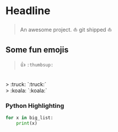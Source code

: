 # Headline

> An awesome project. :boat:
git shipped :boat:

## Some fun emojis
> :thumbsup: `:thumbsup:`
<br>
> :truck: `:truck:`
<br>
> :koala: `:koala:` 

### Python Highlighting

```python
for x in big_list:
    print(x)
```
